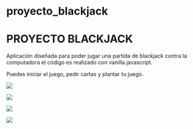 # proyecto_blackjack
# PROYECTO BLACKJACK
Aplicación diseñada para poder jugar una partida de blackjack contra la computadora  el código es realizado con vanilla javascript.

Puedes iniciar el juego, pedir cartas y plantar tu juego. 

![](https://lh3.googleusercontent.com/5hDOAjX9QtKtwVndLmA_ammOsMZ7JRUCgSC70K_7yVS-2C0YSqzPPAOFvMowRM0T65-9yQ3khpnWebcqgb1PRatZxI3BUqp4VtQ1p4RVEETM88B_M8pPjUHrSbDmW5VCld9cTmYfqwCk-nA3cbHYyLHjkP_gylH4Em2srp7OTNOoBFsdmclvXlCaSKdLz2vAADQCajBtRJCMW8JMqDGk9nzc2IvDtUJla71XIEuaMN9DAasWlh50__JGaVgPx7xHiFeS1VzbNugY7CFB2iYRvWXo5aFF1UZ09ebWd7O2M2UG-0EvpNuvNCyHteGtHLf_Y27LVhSsqLw-pmPrMu2xun-u4gPlnq2cYlkSnsALVANxZjJcPncT-qJgbtY6eVloXCZ-Iba0EPezpWXWGTs9zNbz1-C81Te_HDt7XWDPZs0J7HYSq8SnfxK2_f7huMZnNigNk8B5jrubKnueoPovC_mwWXBxYD5iBJzFVdoVGJDhmZtj4vZEcaKhjJfdHdjXbJ5GC3J3MxqsFA4_Nf5XllVuBI-2jot7poDbEr--mSYgTyCMX23VzSRz15hhOg-AH8zHVebtDacOidqUNbBQIkgnlIaYN_l-SnvhM9K9z0WEI39-IpXqsyTZA8U1a368ye5PUeQ7QzvaS4qgj3iiojI699o1_Udo-EOX2TH5wB3BQr2fwahtCs63R_jJpPJF4dhnCy-dAEW5Dia-rZ9pTdTIwn_YADC0RpIdPEIA8IOx9VNTll5G526Fkj6zoiSS5xBXaBQuPZT3dtdATuTpYKzJ4725K7IUQuqWnw9gmA3L0it5SvXsPWzVBbtJ6GDQkuuMO25AtHX6-YOGm2ymXBOXheAON3oupKZ1eclG6okQKoaPZj_67PVLwJ1qIN2tYf3R2PafYBlPcbK73RGshNtdDULYTR1i3QaqT-HGzsZoOaq9w6rkptL3m4VQoqB4qA5vsPrydcCICOEdIcZ7=w1920-h903-no?authuser=0)

![](https://lh3.googleusercontent.com/cxSLYwClfWFryRvqdPsMHBqB5orwykzI45C19ni3DMHpsihBbOkyl861WFpDYxzZbsWwNbYI8_swtXwhQujsMIW2hI3mUdDR3IhYb7J3yTzFSZvhVJqQe2ab6RFWhlz8aNr_O6ZUF_lK1GXRjwA0-_oTS7nCVK-GgINcp1j1Q1KDrReQ6MWW8F6Rt_WgdMyYmz81k16cqsKXMYke0yVjBz5aLAz0zrr5_Dqsjeyikl-gvPzphYJaKyNhIGOWhZuvUUegYPkBj6rT64A0T7bBUWF3PygliJRjrosS22JWIFGVpstUiurrvrUcUMlYew4lQ7MN9ryyaoRZuzRNB_3EZdmLibjjHqBIDZv9N2cqa26SZKrL9Ng4vrX0O3KKsAU2V1PMMg_RcUj91yylZNv-oQAP-ir_2LneRFu_5a978R9F2pELfzyzMCg6uLuj94TSYPhOw8JHzDhKpJt1NYipai6e4bsi3-0hsNFHOp16HV5-b4eZyNtTt1HykhcGjKraj5gk1HA8fj69H4R9LgEYCMtRo3k7GYugJTy12pSP3goLCRZex834dtvgZiw1MPDXziIPZ5JabRyv68y1-wi2vNOrMyMvGJUHV9oBt728GFjlBahm8_hG_OZCXiDki6HofcgXNPk43fGOiXICKDh6_QS2iOE3g0wjQT0FBbM6fJCTxsaoiX1G1YBo2drhIDKnbZMiWZxD29BIuMbT_ZE5-J28Oqk-g1_8qmi89RD-Div0QNaNXz_NCrPbN5_60dAm24MfuM2DtxN6K4jBKkuoP5WKc2-VGIybp8Nm9Al3wXoITb-FaZa69uR8XFzxdUr5Uq2Td3JSA4R102UDK1xYupDViqe54hNiaq7vNN9a3EL5MF4Jc8092F7UsxYlQkWkNIynbsgNfnbxPZCHIm-bldU_hGJqqhKiEIgBVqZig5_vmPS8f9IGvNQLcQNkrMZ0v66agEVDhfw-vHA7CbIw=w1920-h890-no?authuser=0)

![](https://lh3.googleusercontent.com/ICp4fyuh9cp7QzFHXNDw0sulwtBXMQDdLDdcNCINJcUYobpX_6tfa_wg6uMNRhJ2tJAX1y5nXIiL_4KsFF-VkMYTvBAQpqtqYySf2wZFkZKEYeVVpw1SfukHoSaxiwxFylhL8yckwOZQ8Qpyj4QBxEKziZ40np9HH35fMCpgizvgiK0QlVz55o1-VMTs3jqyR7PBRa-V7dijSCqX_BQXRSpbIsu8J0TpotMbykakEnJz434I1nysOW0hzduF-bTbIhw0pKbiBm21lX8RG7mE9QNkC_m2IaiDPeR4JSS2pU2HOEZzxpVWh4nzC4CLO3M9QF_ipImY6JbrEZHLv9CETuySEqHuFfH4YWhklnt7jvPdppFdMmXX_xX4xzZC3KtGtR0rCTXYMI4DzJa1sz7Aq4GnO1DH2UbW1l5RdyRyAVhXtdSj1JwctIYcUzNsdO_m5SZumjyEQfSijTuJob2bYbttXr14dwbgospDQDsvTjGqSOPdD1-xjPPq2FSniY2Bm73VpZpsnSluwTNz-QYZK8fTdfaJyzLll0FWI-HDWY97OV_znYTbEcBsP7nQ1nOugbxD5cj3BeozjogTgXJROzgYp4hEBZrnKCYpheUjb2QUgUBasv2UotO6nmRxxJTgDdAOa_2gOeKXTL5UwaAvpAr6jl_i05uuKGVMbMeV6Sk51PxHNxZ7OOTY9GgWzoen0cb4K-H6U418ErCS6WFzRYhaDhkn7FXwD1lm8y8dLVx4lRefbYW9-VO2RgmWdHb-VPDPYWve21Mqi1VD94G1TPDAQrcUyfhEMohdi5XcrKye5CfLz2idyHmG0MEb6UtvXecrA0pB2ba3gurdkWWMh6ir44DS6SE_2MiIh8doK2R7dpXH166ggmnCKzxBRKjipnbtLOjjywqh8BXjClPET6EdECIdhpfvStHR2-2fmIXOQoQb6i3ca1roWiZ25TUNKy08KwtLBS_kvpQEDzgi=w1920-h897-no?authuser=0)

![](https://lh3.googleusercontent.com/eMnprWWXcXxWwroEnaqXYxg0oePfwx-zZ0hhqgRabXlzE4G9fUK6ev2NmSw9h3Jc6wAJb49mDynMDh_-wV49IDWKhGI6SDHLrzJW4dAp2gNf7CJqrlaDqdvwAkKBsW2KwJTmpsmg9fgJ1ehV6rEYsieN6Tx7rcjA9GLcsFY_f8zHQ5rctyg4R0VgFqHDW_G31GaEWxfV705XmDNfplLiy1CPv5O0RwK3jGWS7LptnmxCz8mCUXlnolNujWW_2nrNA0J_bMIGNR6BdrraEj1zBNeq72KSrn1p7iHagOTmwZYypVXGsMdVBuxRiA5HydGwvFW5ydOAanfta_QxR_YlIq5T6ggE2lia5KemK05VH3PCSaCD6IHj9SIQfSLMgWJ8ugTcP6_JbFo3UCOBCjPYgm7zyCTyiRUnuVNpwZZROQzzbTiLIFMml_eNXoCBPSvqOx8P5IgmxzS6iMPUbA65VEKp4wa-akSft45aVbmwv1wIVWA2-noenS1iduXzFS8W2lOgR-2f02iyOkJ0M9PfG_mSNDoQ77Kfkih2LMNPGcEMvFnnRnm_SGXB_h6je93yBDA1cVVlOXc9aMM4IJDZSQs9CrlAv2EdIRTCspFB2O1FV_gJmcytpPz3Q6LQH8w82UM-kKV2vcet86kuqqH8XmJ23MACgtCa4O7_PrjKkQAVEHUw4N35K1l4JRJfsyUQoaSGNsQqg1YPLgaFm5vV52fkp_KWquug5nBFD-XDtEe7myR6d1LeYmnY5Igd9sTYS_94lXAdPDVjL24fRA64O88OG8AzamJlVFmag0OcBKWGbWRwI1I152Li57gkOpZHl5A1R9nVyxENCP7ro6zalpS5KukKJrMvdmxI56leACB9-GTy-mDPIU7JmphBtsEtZer3CVVqmfg0FDmbXBGho8lRzz4b1VOrXCSKuGN--CjbY_CcFsgP5kjhntU8DQo2FsDqCC6AkmrS_-5ThB9x=w1920-h898-no?authuser=0)
